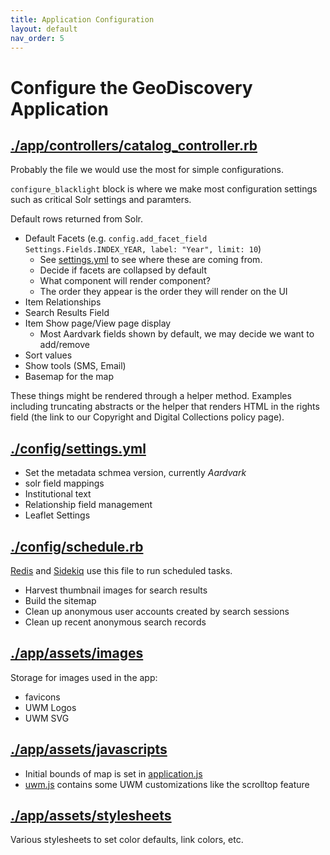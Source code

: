 ```yaml
---
title: Application Configuration
layout: default
nav_order: 5
---
```

# Configure the GeoDiscovery Application

## [./app/controllers/catalog_controller.rb](https://github.com/UWM-Libraries/GeoDiscovery/blob/main/app/controllers/catalog_controller.rb)

Probably the file we would use the most for simple configurations.

`configure_blacklight` block is where we make most configuration settings such as critical Solr settings and paramters.

Default rows returned from Solr.

* Default Facets (e.g. `config.add_facet_field Settings.Fields.INDEX_YEAR, label: "Year", limit: 10`)
    * See [settings.yml](#configsettingsyml) to see where these are coming from.
    * Decide if facets are collapsed by default
    * What component will render component?
    * The order they appear is the order they will render on the UI
* Item Relationships
* Search Results Field
* Item Show page/View page display
    * Most Aardvark fields shown by default, we may decide we want to add/remove
* Sort values
* Show tools (SMS, Email)
* Basemap for the map

These things might be rendered through a helper method. Examples including truncating abstracts or the helper that renders HTML in the rights field (the link to our Copyright and Digital Collections policy page).

## [./config/settings.yml](https://github.com/UWM-Libraries/GeoDiscovery/blob/main/config/settings.yml)

* Set the metadata schmea version, currently _Aardvark_
* solr field mappings
* Institutional text
* Relationship field management
* Leaflet Settings

## [./config/schedule.rb](https://github.com/UWM-Libraries/GeoDiscovery/blob/main/config/schedule.rb)

[Redis](https://uwm-libraries.github.io/GeoDiscovery-Documentation/docs/dependencies.html#redis)
and
[Sidekiq](https://uwm-libraries.github.io/GeoDiscovery-Documentation/docs/dependencies.html#sidekiq)
use this file to run scheduled tasks.

* Harvest thumbnail images for search results
* Build the sitemap
* Clean up anonymous user accounts created by search sessions
* Clean up recent anonymous search records

## [./app/assets/images](https://github.com/UWM-Libraries/GeoDiscovery/tree/main/app/assets/images)

Storage for images used in the app:

* favicons
* UWM Logos
* UWM SVG

## [./app/assets/javascripts](https://github.com/UWM-Libraries/GeoDiscovery/tree/main/app/assets/javascripts)

* Initial bounds of map is set in
[application.js](https://github.com/UWM-Libraries/GeoDiscovery/blob/main/app/assets/javascripts/application.js)
* [uwm.js](https://github.com/UWM-Libraries/GeoDiscovery/blob/main/app/assets/javascripts/uwm.js)
contains some UWM customizations like the scrolltop feature

## [./app/assets/stylesheets](https://github.com/UWM-Libraries/GeoDiscovery/tree/main/app/assets/stylesheets)

Various stylesheets to set color defaults, link colors, etc.












